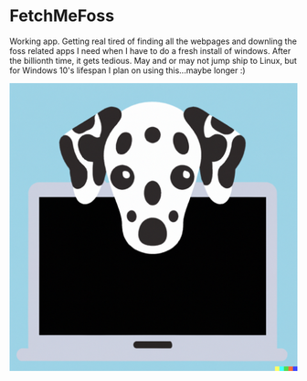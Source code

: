 # FetchMeFoss
Working app. Getting real tired of finding all the webpages and downling the foss related apps I need when I have to do a fresh install of windows. After the billionth time, it gets tedious. May and or may not jump ship to Linux, but for Windows 10's lifespan I plan on using this...maybe longer :)

![Screenshot](https://github.com/colelamers/FetchMeFoss/blob/master/FetchMeFoss.png)
